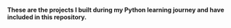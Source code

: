 **These are the projects I built during my Python learning journey and have included in this repository.**
